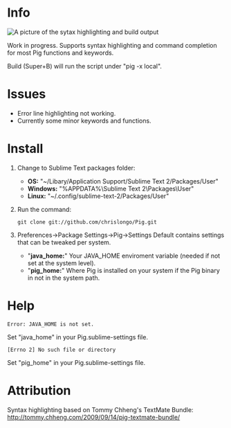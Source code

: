# Info

![A picture of the sytax highlighting and build output](http://i.imgur.com/yGTGV.png)

Work in progress.  Supports syntax highlighting and command completion for most Pig functions and keywords.

Build (Super+B) will run the script under "pig -x local".

# Issues

* Error line highlighting not working.
* Currently some minor keywords and functions.

# Install

1. Change to Sublime Text packages folder:  

	* **OS:** "~/Libary/Application Support/Sublime Text 2/Packages/User"
	* **Windows:** "%APPDATA%\Sublime Text 2\Packages\User"
	* **Linux:** "~/.config/sublime-text-2/Packages/User"

2. Run the command:

	`git clone git://github.com/chrislongo/Pig.git`

3. Preferences->Package Settings->Pig->Settings Default contains settings that can be tweaked per system.

	* "**java_home:**" Your JAVA_HOME enviroment variable (needed if not set at the system level).
	* "**pig_home:**" Where Pig is installed on your system if the Pig binary in not in the system path.

# Help

	Error: JAVA_HOME is not set.

Set "java_home" in your Pig.sublime-settings file.

	[Errno 2] No such file or directory

Set "pig_home" in your Pig.sublime-settings file.

# Attribution

Syntax highlighting based on Tommy Chheng's TextMate Bundle: http://tommy.chheng.com/2009/09/14/pig-textmate-bundle/
